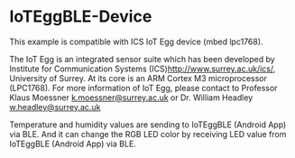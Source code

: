 # IoTEggBLE-Device

This example is compatible with ICS IoT Egg device (mbed lpc1768). 

The IoT Egg is an integrated sensor suite which has been developed by Institute for Communication Systems (ICS)<http://www.surrey.ac.uk/ics/>, University of Surrey. At its core is an ARM Cortex M3 microprocessor (LPC1768). For more information of IoT Egg, please contact to Professor Klaus Moessner <k.moessner@surrey.ac.uk> or Dr. William Headley <w.headley@surrey.ac.uk>

Temperature and humidity values are sending to IoTEggBLE (Android App) via BLE. And it can change the RGB LED color by receiving LED value from IoTEggBLE (Android App) via BLE.
